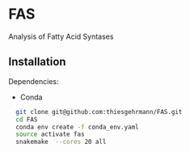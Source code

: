 # FAS
Analysis of Fatty Acid Syntases

## Installation

Dependencies:
 - Conda

```bash
  git clone git@github.com:thiesgehrmann/FAS.git
  cd FAS
  conda env create -f conda_env.yaml
  source activate fas
  snakemake  --cores 20 all
```
